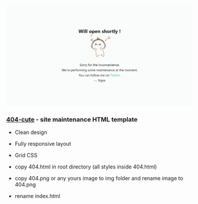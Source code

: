 <img src="preview/git.png">

### [404-cute](https://yojeero.github.io/404-cute/) - site maintenance HTML template

- Clean design
- Fully responsive layout
- Grid CSS

- copy 404.html in root directory (all styles inside 404.html)
- copy 404.png or any yours image to img folder and rename image to 404.png
- rename index.html
